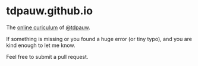 # tdpauw.github.io

The [online curiculum](https://tdpauw.github.com) of [@tdpauw](https://twitter/tdpauw).

If something is missing or you found a huge error (or tiny typo), and you are kind enough to let me know.

Feel free to submit a pull request.
